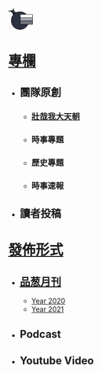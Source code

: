 <img src="Logo.png" width=10%>

# [專欄](/專欄)
- ## 團隊原創
  - ### [壯哉我大天朝](/專欄/壯哉我大天朝/壯哉我大天朝.md)
  - ### 時事專題
  - ### 歷史專題
  - ### 時事速報
- ## 讀者投稿


# [發佈形式](/發佈形式)
- ## [品葱月刊](/發佈形式/品葱月刊)
  - [Year 2020](/發佈形式/品葱月刊/2020.md)
  - [Year 2021](/發佈形式/品葱月刊/2021.md)
- ## Podcast
- ## Youtube Video
